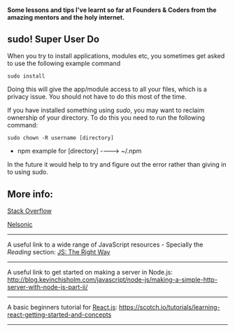 #### Some lessons and tips I've learnt so far at Founders & Coders from the amazing mentors and the holy internet.


## sudo! Super User Do

When you try to install applications, modules etc, you sometimes get asked to use the following example command
```
sudo install
```
Doing this will give the app/module access to all your files, which is a privacy issue. You should not have to do this most of the time. 

If you have installed something using *sudo*, you may want to reclaim ownership of your directory. To do this you need to run the following command:
```
sudo chown -R username [directory]
```

* npm example for [directory] ----> ~/.npm

In the future it would help to try and figure out the error rather than giving in to using sudo. 

## More info:
[Stack Overflow](http://stackoverflow.com/questions/16151018/npm-throws-error-without-sudo/16151707#16151707)

[Nelsonic](https://github.com/nelsonic)


--------

A useful link to a wide range of JavaScript resources - Specially the *Reading* section:
[JS: The Right Way](http://jstherightway.org/#reading)

--------

A useful link to get started on making a server in Node.js:
http://blog.kevinchisholm.com/javascript/node-js/making-a-simple-http-server-with-node-js-part-ii/

--------

A basic beginners tutorial for [React.js](http://facebook.github.io/react/):
https://scotch.io/tutorials/learning-react-getting-started-and-concepts

-------
